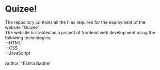 # Quizee!
The repository contains all the files required for the deployment of the website "Quizee".
<br>
The website is created as a project of frontend web development using the following technologies: 
<br>
--HTML
<br>
--CSS
<br>
--JavaScript
<br><br>
Author: "Eshita Badhe"
